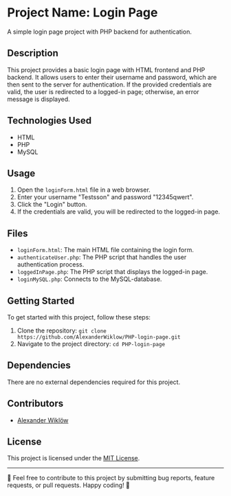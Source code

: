 
# Project Name: Login Page

A simple login page project with PHP backend for authentication.

## Description
This project provides a basic login page with HTML frontend and PHP backend. It allows users to enter their username and password, which are then sent to the server for authentication. If the provided credentials are valid, the user is redirected to a logged-in page; otherwise, an error message is displayed.

## Technologies Used
- HTML
- PHP
- MySQL

## Usage
1. Open the `loginForm.html` file in a web browser.
2. Enter your username "Testsson" and password "12345qwert".
3. Click the "Login" button.
4. If the credentials are valid, you will be redirected to the logged-in page.

## Files
- `loginForm.html`: The main HTML file containing the login form.
- `authenticateUser.php`: The PHP script that handles the user authentication process.
- `loggedInPage.php`: The PHP script that displays the logged-in page.
- `loginMySQL.php`: Connects to the MySQL-database. 

## Getting Started
To get started with this project, follow these steps:

1. Clone the repository: `git clone https://github.com/AlexanderWiklow/PHP-login-page.git`
2. Navigate to the project directory: `cd PHP-login-page`

## Dependencies
There are no external dependencies required for this project.

## Contributors
- [Alexander Wiklöw](https://github.com/alexanderwiklow)

## License
This project is licensed under the [MIT License](LICENSE).

---

🌟 Feel free to contribute to this project by submitting bug reports, feature requests, or pull requests. Happy coding! 🚀
